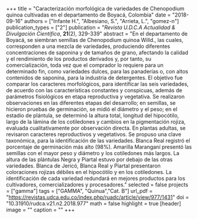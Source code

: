 +++
title = "Caracterización morfológica de variedades de Chenopodium quinoa cultivadas en el departamento de Boyacá, Colombia"
date = "2018-09-16"
authors = ["Infante H.", "Albesiano, S.", "Arrieta, L.", "gomez-n"]
publication_types = ["2"]
publication = "*Revista U.D.C.A Actualidad & Divulgación Científica*, **21**(2), 329-339"
abstract = "En el departamento de Boyacá, se siembran semillas de Chenopodium quinoa Willd., las cuales, corresponden a una mezcla de variedades, produciendo diferentes concentraciones de saponina y de tamaños de grano, afectando la calidad y el rendimiento de los productos derivados y, por tanto, su comercialización, toda vez que el comprador lo requiere para un determinado fin, como variedades dulces, para las panaderías o, con altos contenidos de saponina, para la industria de detergentes. El objetivo fue comparar los caracteres morfológicos, para identificar las seis variedades, de acuerdo con las características constantes y conspicuas, además de parámetros fisiológicos en etapa reproductiva y vegetativa. Se realizaron observaciones en las diferentes etapas del desarrollo; en semillas, se hicieron pruebas de germinación, se midió el diámetro y el peso; en el estadio de plántula, se determinó la altura total, longitud del hipocótilo, largo de la lámina de los cotiledones y cambios en la pigmentación rojiza, evaluada cualitativamente por observación directa. En plantas adultas, se revisaron caracteres reproductivos y vegetativos. Se propuso una clave taxonómica, para la identificación de las variedades. Blanca Real registró el porcentaje de germinación más alto (98%). Amarilla Maranganí presentó las semillas con el mayor peso y diámetro y los cotiledones más largos. La altura de las plántulas Negra y Piartal estuvo por debajo de las otras variedades. Blanca de Jericó, Blanca Real y Piartal presentaron coloraciones rojizas débiles en el hipocótilo y en los cotiledones. La identificación de cada variedad redundará en mejores productos para los cultivadores, comercializadores y procesadores."
selected = false
projects = ["gamma"]
tags = ["GAMMA", "Quinua","Cat. B"]
url_pdf = "https://revistas.udca.edu.co/index.php/ruadc/article/view/977/1431"
doi = "10.31910/rudca.v21.n2.2018.977"
math = false
highlight = true
[header]
image = ""
caption = ""
+++
